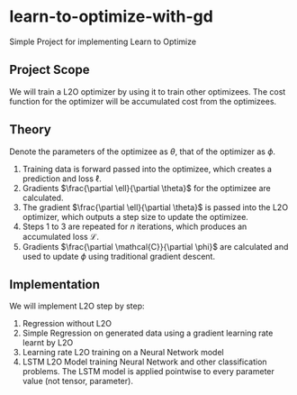 # learn-to-optimize-with-gd
Simple Project for implementing Learn to Optimize

## Project Scope
We will train a L2O optimizer by using it to train other optimizees. The cost function for the optimizer will be accumulated cost from the optimizees.

## Theory
Denote the parameters of the optimizee as $\theta$, that of the optimizer as $\phi$.

1. Training data is forward passed into the optimizee, which creates a prediction and loss $\ell$. 
2. Gradients $\frac{\partial \ell}{\partial \theta}$ for the optimizee are calculated.
3. The gradient $\frac{\partial \ell}{\partial \theta}$ is passed into the L2O optimizer, which outputs a step size to update the optimizee.
4. Steps 1 to 3 are repeated for $n$ iterations, which produces an accumulated loss $\mathcal{L}$.
5. Gradients $\frac{\partial \mathcal{C}}{\partial \phi}$ are calculated and used to update $\phi$ using traditional gradient descent.

## Implementation
We will implement L2O step by step:

1. Regression without L2O
2. Simple Regression on generated data using a gradient learning rate learnt by L2O
3. Learning rate L2O training on a Neural Network model
4. LSTM L2O Model training Neural Network and other classification problems. The LSTM model is applied pointwise to every parameter value (not tensor, parameter).

